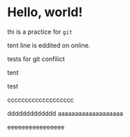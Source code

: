 # Hello, world!
thi is a practice for `git`

tent line is eddited on online.

tests for git confilict

tent 

test


ccccccccccccccccccc

ddddddddddddd
aaaaaaaaaaaaaaaaaaa

eeeeeeeeeeeeeeee

